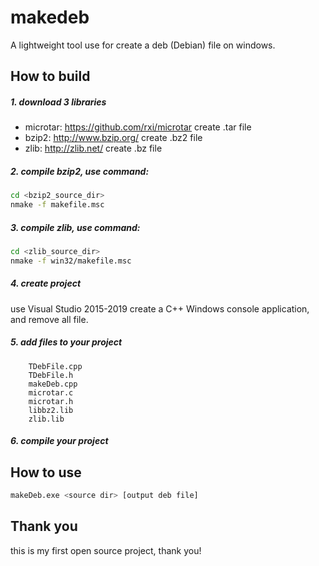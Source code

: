 # makedeb
A lightweight tool use for create a deb (Debian) file on windows.

## How to build
##### 1. download 3 libraries
* microtar: <https://github.com/rxi/microtar> create .tar file
* bzip2: <http://www.bzip.org/> create .bz2 file
* zlib: <http://zlib.net/> create .bz file

##### 2. compile bzip2, use command:
```sh
cd <bzip2_source_dir>
nmake -f makefile.msc
```
##### 3. compile zlib, use command:
```sh
cd <zlib_source_dir>
nmake -f win32/makefile.msc
```
##### 4. create project
use Visual Studio 2015-2019 create a C++ Windows console application, and remove all file.
##### 5. add files to your project
        TDebFile.cpp
        TDebFile.h
        makeDeb.cpp
        microtar.c
        microtar.h
        libbz2.lib
        zlib.lib
##### 6. compile your project

## How to use
```sh
makeDeb.exe <source dir> [output deb file]
```

## Thank you
this is my first open source project, thank you!
